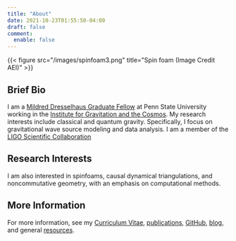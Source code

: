 ```yaml
---
title: "About"
date: 2021-10-23T01:55:50-04:00
draft: false
comment:
  enable: false
---
```


{{< figure src="/images/spinfoam3.png" title="Spin foam (Image Credit AEI)" >}}

## Brief Bio

I am a [Mildred Dresselhaus Graduate Fellow](https://science.psu.edu/future-students/graduate-students/science-achievement-graduate-fellowship/2020-2021-recipients/mildred-dresselhaus-graduate-scholarship-in-physics)
at Penn State University working in the [Institute for Gravitation and the Cosmos](http://www.gravity.psu.edu/). My research interests include classical and
quantum gravity. Specifically, I focus on gravitational wave source modeling and data analysis. I am a member of the
[LIGO Scientific Collaboration](https://roster.ligo.org/roster.php?do=member&uid=6316&search=name&target=in&order=)

## Research Interests

I am also interested in spinfoams, causal dynamical triangulations, and noncommutative geometry, with an emphasis on computational methods.

## More Information

For more information, see my [Curriculum Vitae](/pdf/cv.pdf), [publications](/pages/publications), 
[GitHub](https://github.com/JWKennington), [blog](/blog), and general [resources](/resources).   
